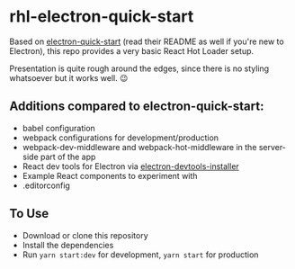 # rhl-electron-quick-start

Based on [electron-quick-start](https://github.com/electron/electron-quick-start) (read their 
README as well if you're new to Electron), this repo provides a very basic React Hot Loader setup.

Presentation is quite rough around the edges, since there is no styling whatsoever but 
it works well. :wink:

## Additions compared to electron-quick-start:

- babel configuration
- webpack configurations for development/production
- webpack-dev-middleware and webpack-hot-middleware in the server-side part of the app
- React dev tools for Electron via [electron-devtools-installer](https://github.com/MarshallOfSound/electron-devtools-installer)
- Example React components to experiment with
- .editorconfig

## To Use

- Download or clone this repository
- Install the dependencies
- Run `yarn start:dev` for development, `yarn start` for production
